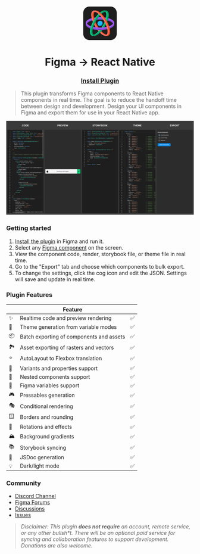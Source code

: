 <p align="center">
  <img src="./art/logo.png" width="90px"/>
</p>
<h1 align="center">
  Figma → React Native
</h1>
<h3 align="center">
  <a href="https://www.figma.com/community/plugin/821138713091291738">
    Install Plugin
  </a>
</h3>

> This plugin transforms Figma components to React Native components in real time. The goal is to reduce the handoff time between design and development. Design your UI components in Figma and export them for use in your React Native app.

[![Preview of plugin](./art/banner.png)](https://www.figma.com/community/plugin/821138713091291738)


### Getting started

1. [Install the plugin](https://www.figma.com/community/plugin/821138713091291738) in Figma and run it.
2. Select any [Figma component](https://help.figma.com/hc/en-us/articles/360038662654-Guide-to-Components-in-Figma) on the screen.
3. View the component code, render, storybook file, or theme file in real time.
4. Go to the "Export" tab and choose which components to bulk export.
5. To change the settings, click the cog icon and edit the JSON. Settings will save and update in real time.


### Plugin Features

|   | Feature |   | 
| - | ------- | - | 
| ✨ | Realtime code and preview rendering | ✅ |
| 🎨 | Theme generation from variable modes | ✅ |
| 📦 | Batch exporting of components and assets | ✅ |
| 🏞 | Asset exporting of rasters and vectors | ✅ |
| ⭐️ | AutoLayout to Flexbox translation | ✅ |
| 🎲 | Variants and properties support | ✅ |
| 🧱 | Nested components support | ✅ |
| 🧩 | Figma variables support | ✅ |
| 🎮 | Pressables generation | ✅ |
| 🎭 | Conditional rendering | ✅ |
| 🪟 | Borders and rounding | ✅ |
| 🔄 | Rotations and effects | ✅ |
| 🏔 | Background gradients | ✅ |
| 📚 | Storybook syncing | ✅ |
| 📖 | JSDoc generation | ✅ |
| 💡 | Dark/light mode | ✅ |


### Community

- [Discord Channel](https://discord.com/invite/TzhDRyj)
- [Figma Forums](https://forum.figma.com/t/react-component-generator/14236)
- [Discussions](https://github.com/kat-tax/figma/discussions)
- [Issues](https://github.com/kat-tax/figma/issues)

> _Disclaimer: This plugin __does not require__ an account, remote service, or any other bullsh*t. There will be an optional paid service for syncing and collaboration features to support development. Donations are also welcome._
